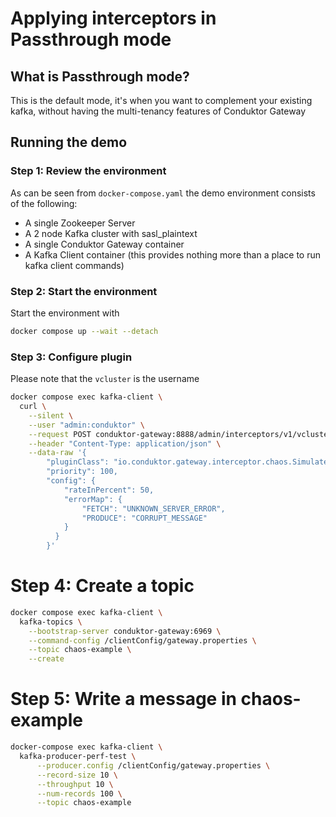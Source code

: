 # Applying interceptors in Passthrough mode

## What is Passthrough mode?

This is the default mode, it's when you want to complement your existing kafka, without having the multi-tenancy features of Conduktor Gateway

## Running the demo

### Step 1: Review the environment

As can be seen from `docker-compose.yaml` the demo environment consists of the following:

* A single Zookeeper Server
* A 2 node Kafka cluster with sasl_plaintext
* A single Conduktor Gateway container
* A Kafka Client container (this provides nothing more than a place to run kafka client commands)

### Step 2: Start the environment

Start the environment with

```bash
docker compose up --wait --detach
```

### Step 3: Configure plugin

Please note that the `vcluster` is the username

```bash
docker compose exec kafka-client \
  curl \
    --silent \
    --user "admin:conduktor" \
    --request POST conduktor-gateway:8888/admin/interceptors/v1/vcluster/admin/interceptor/broken-plugin \
    --header "Content-Type: application/json" \
    --data-raw '{
        "pluginClass": "io.conduktor.gateway.interceptor.chaos.SimulateBrokenBrokersPlugin",
        "priority": 100,
        "config": {
            "rateInPercent": 50,
            "errorMap": {
                "FETCH": "UNKNOWN_SERVER_ERROR",
                "PRODUCE": "CORRUPT_MESSAGE"
            }
          }
        }'
```

# Step 4: Create a topic

```bash
docker compose exec kafka-client \
  kafka-topics \
    --bootstrap-server conduktor-gateway:6969 \
    --command-config /clientConfig/gateway.properties \
    --topic chaos-example \
    --create  
```

# Step 5: Write a message in chaos-example

```bash
docker-compose exec kafka-client \
  kafka-producer-perf-test \
      --producer.config /clientConfig/gateway.properties \
      --record-size 10 \
      --throughput 10 \
      --num-records 100 \
      --topic chaos-example
```



